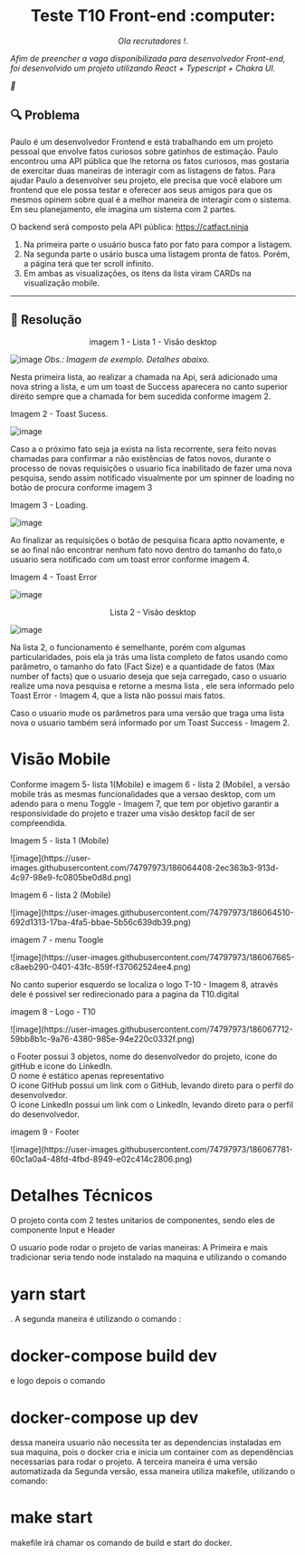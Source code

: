 <h1 align="center">
  Teste T10 Front-end :computer:
</h1>
<p align="center">
    <em>
    Ola recrutadores !.
    

Afim de preencher a vaga disponibilizada para desenvolvedor Front-end, foi desenvolvido um projeto utilizando React + Typescript + Chakra UI.

:star_struck:
    </em>
</p>


## :mag: Problema

Paulo é um desenvolvedor Frontend e está trabalhando em um projeto pessoal que envolve fatos curiosos sobre gatinhos de estimação. Paulo encontrou uma API pública que lhe retorna os fatos curiosos, mas gostaria de exercitar duas maneiras de interagir com as listagens de fatos.
Para ajudar Paulo a desenvolver seu projeto, ele precisa que você elabore um frontend que ele possa testar e oferecer aos seus amigos para que os mesmos opinem sobre qual é a melhor maneira de interagir com o sistema. Em seu planejamento, ele imagina um sistema com 2 partes.

O backend será composto pela API pública: https://catfact.ninja

1. Na primeira parte o usuário busca fato por fato para compor a listagem. 
2. Na segunda parte o usário busca uma listagem pronta de fatos. Porém, a página terá que ter scroll infinito.
3. Em ambas as visualizações, os itens da lista viram CARDs na visualização mobile.
---

## :monocle_face: Resolução 


<p align="center">imagem 1 - Lista 1 - Visão desktop</p>
<p align="center">

![image](https://user-images.githubusercontent.com/74797973/186019873-b3f43ce1-2848-4ad0-b14a-81285cc420d2.png)
<em>Obs.: Imagem de exemplo. Detalhes abaixo.
</em>

</p>



<p>Nesta primeira lista, ao realizar a chamada na Api, será adicionado uma nova string a lista, e um um toast de Success aparecera no canto superior direito sempre que a chamada for bem sucedida conforme imagem 2. </p>

<p>Imagem 2 - Toast Sucess.</p>

![image](https://user-images.githubusercontent.com/74797973/186024363-9aac989d-7110-4f00-9d44-ecf1ee574fbb.png)

<p>Caso a o próximo fato seja ja exista na lista recorrente, sera feito novas chamadas para confirmar a não existências de fatos novos, durante o processo de novas requisições o usuario fica inabilitado de fazer uma nova pesquisa, sendo assim notificado visualmente por um spinner de loading no botão de procura conforme imagem 3 </p>

<p>Imagem 3 - Loading.</p>


![image](https://user-images.githubusercontent.com/74797973/186025015-8eab9ac6-3709-414d-9a46-95d6678a09bc.png)


Ao finalizar as requisições o botão de pesquisa ficara aptto novamente, e se ao final não encontrar nenhum fato novo dentro do tamanho do fato,o usuario sera notificado com um toast error conforme imagem 4.

<p>Imagem 4 - Toast Error </p>

![image](https://user-images.githubusercontent.com/74797973/186023452-3f065bf6-651e-4b59-a810-7eb7339120c8.png)


<p align="center">Lista 2 - Visão desktop</p>

<p align="center">

![image](https://user-images.githubusercontent.com/74797973/186019972-31b1dabc-7552-4432-bd03-41e62df59f46.png)
</p>

<p>Na lista 2, o funcionamento é semelhante, porém com algumas particularidades, pois ela ja trás uma lista completo de fatos usando como parâmetro, o tamanho do fato (Fact Size) e a quantidade de fatos (Max number of facts) que o usuario deseja que seja carregado, caso o usuario realize uma nova pesquisa e retorne a mesma lista , ele sera informado pelo Toast Error - Imagem 4, que a lista não possui mais fatos.</p>

<p>Caso o usuario mude os parâmetros para uma versão que traga uma lista nova o usuario também será informado por um Toast Success - Imagem 2.
</p>

<h1>Visão Mobile</h1>
<p>Conforme imagem 5- lista 1(Mobile) e imagem 6 - lista 2 (Mobile), a versão mobile trás as mesmas funcionalidades que a versao desktop, com um adendo para o menu Toggle - Imagem 7, que tem por objetivo garantir a responsividade do projeto e trazer uma visão desktop facil de ser compŕeendida.


<p> Imagem 5 - lista 1 (Mobile)</p>
![image](https://user-images.githubusercontent.com/74797973/186064408-2ec363b3-913d-4c97-98e9-fc0805be0d8d.png)


<p> Imagem 6 - lista 2 (Mobile)</p>
![image](https://user-images.githubusercontent.com/74797973/186064510-692d1313-17ba-4fa5-bbae-5b56c639db39.png)


<p>imagem 7 - menu Toogle</p>
![image](https://user-images.githubusercontent.com/74797973/186067665-c8aeb290-0401-43fc-859f-f37062524ee4.png)


<p>No canto superior esquerdo se localiza o logo T-10 - Imagem 8, através dele é possivel ser redirecionado para a pagina da T10.digital</p>

<p>imagem 8 - Logo - T10</p>
![image](https://user-images.githubusercontent.com/74797973/186067712-59bb8b1c-9a76-4380-985e-94e220c0332f.png)


<p>o Footer possui 3 objetos, nome do desenvolvedor do projeto, icone do gitHub e icone do LinkedIn. </br>
O nome é estático apenas representativo </br>
O icone GitHub possui um link com o GitHub, levando direto para o perfil do desenvolvedor.</br>
O icone LinkedIn possui um link com o LinkedIn, levando direto para o perfil do desenvolvedor. </p>

<p>imagem 9 - Footer</p>
![image](https://user-images.githubusercontent.com/74797973/186067781-60c1a0a4-48fd-4fbd-8949-e02c414c2806.png)

<h1>Detalhes Técnicos</h1>
<p>O projeto conta com 2 testes unitarios de componentes, sendo eles de componente Input e Header<p>

<p>O usuario pode rodar o projeto de varias maneiras:
A Primeira e mais tradicionar seria tendo node instalado na maquina e utilizando  o comando <h1>yarn start</h1>.
A segunda maneira é utilizando o comando :<h1> docker-compose build dev </h1> e logo depois o comando <h1>docker-compose up dev</h1> dessa maneira usuario não necessita ter as dependencias instaladas em sua maquina, pois o docker cria e inicia um container com as dependências necessarias para rodar o projeto.
A terceira maneira é uma versão automatizada da Segunda versão, essa maneira utiliza makefile, utilizando o comando: <h1>make start </h1> makefile irá chamar os comando de build e start do docker.
